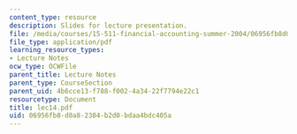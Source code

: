 ```yaml
---
content_type: resource
description: Slides for lecture presentation.
file: /media/courses/15-511-financial-accounting-summer-2004/06956fb8d0a82384b2d0bdaa4bdc405a_lec14.pdf
file_type: application/pdf
learning_resource_types:
- Lecture Notes
ocw_type: OCWFile
parent_title: Lecture Notes
parent_type: CourseSection
parent_uid: 4b6cce13-f788-f002-4a34-22f7794e22c1
resourcetype: Document
title: lec14.pdf
uid: 06956fb8-d0a8-2384-b2d0-bdaa4bdc405a
---
```

